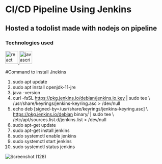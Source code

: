 # CI/CD Pipeline Using Jenkins
## Hosted a todolist made with nodejs on pipeline

### Technologies used

<a href="https://reactjs.org/" target="_blank" rel="noreferrer"> <img src="https://www.jenkins.io/images/logos/cambridge/cambridge.png" alt="react" width="40" height="40"/> </a>
<a href="https://developer.mozilla.org/en-US/docs/Web/JavaScript" target="_blank" rel="noreferrer"> <img src="https://upload.wikimedia.org/wikipedia/commons/thumb/9/93/Amazon_Web_Services_Logo.svg/768px-Amazon_Web_Services_Logo.svg.png?20170912170050" alt="javascript" width="40" height="40"/> </a>

#Command to install Jnekins
1.  sudo apt update
2.  sudo apt install openjdk-11-jre
3.  java -version
4.  curl -fsSL https://pkg.jenkins.io/debian/jenkins.io.key | sudo tee \   /usr/share/keyrings/jenkins-keyring.asc > /dev/null
5.  echo deb [signed-by=/usr/share/keyrings/jenkins-keyring.asc] \   https://pkg.jenkins.io/debian binary/ | sudo tee \   /etc/apt/sources.list.d/jenkins.list > /dev/null
6.  sudo apt-get update
7.  sudo apt-get install jenkins
8.  sudo systemctl enable jenkins
9.  sudo systemctl start jenkins
10. sudo systemctl status jenkins


![Screenshot (128)](https://user-images.githubusercontent.com/63160366/235593195-a841a334-85fe-484a-b7fd-2254cf2c420a.png)
